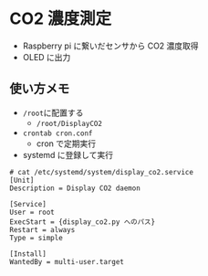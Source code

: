 # CO2 濃度測定
* Raspberry pi に繋いだセンサから CO2 濃度取得
* OLED に出力

## 使い方メモ
* `/root`に配置する
  * `/root/DisplayCO2`
* `crontab cron.conf`
  * cron で定期実行
* systemd に登録して実行

```
# cat /etc/systemd/system/display_co2.service
[Unit]
Description = Display CO2 daemon

[Service]
User = root
ExecStart = {display_co2.py へのパス}
Restart = always
Type = simple

[Install]
WantedBy = multi-user.target
```
